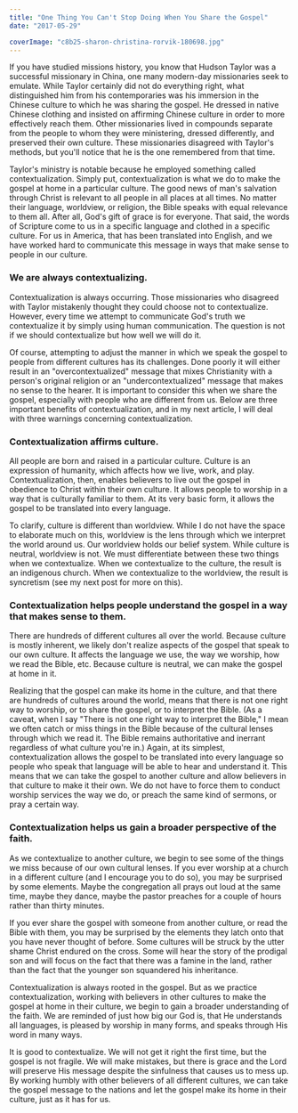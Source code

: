 ```yaml
---
title: "One Thing You Can't Stop Doing When You Share the Gospel"
date: "2017-05-29"

coverImage: "c8b25-sharon-christina-rorvik-180698.jpg"
---
```


If you have studied missions history, you know that Hudson Taylor was a successful missionary in China, one many modern-day missionaries seek to emulate. While Taylor certainly did not do everything right, what distinguished him from his contemporaries was his immersion in the Chinese culture to which he was sharing the gospel. He dressed in native Chinese clothing and insisted on affirming Chinese culture in order to more effectively reach them. Other missionaries lived in compounds separate from the people to whom they were ministering, dressed differently, and preserved their own culture. These missionaries disagreed with Taylor's methods, but you'll notice that he is the one remembered from that time.

Taylor's ministry is notable because he employed something called contextualization. Simply put, contextualization is what we do to make the gospel at home in a particular culture. The good news of man's salvation through Christ is relevant to all people in all places at all times. No matter their language, worldview, or religion, the Bible speaks with equal relevance to them all. After all, God's gift of grace is for everyone. That said, the words of Scripture come to us in a specific language and clothed in a specific culture. For us in America, that has been translated into English, and we have worked hard to communicate this message in ways that make sense to people in our culture.

### We are always contextualizing.

Contextualization is always occurring. Those missionaries who disagreed with Taylor mistakenly thought they could choose not to contextualize. However, every time we attempt to communicate God's truth we contextualize it by simply using human communication. The question is not if we should contextualize but how well we will do it.

Of course, attempting to adjust the manner in which we speak the gospel to people from different cultures has its challenges. Done poorly it will either result in an "overcontextualized" message that mixes Christianity with a person's original religion or an "undercontextualized" message that makes no sense to the hearer. It is important to consider this when we share the gospel, especially with people who are different from us. Below are three important benefits of contextualization, and in my next article, I will deal with three warnings concerning contextualization.

### Contextualization affirms culture.

All people are born and raised in a particular culture. Culture is an expression of humanity, which affects how we live, work, and play. Contextualization, then, enables believers to live out the gospel in obedience to Christ within their own culture. It allows people to worship in a way that is culturally familiar to them. At its very basic form, it allows the gospel to be translated into every language.

To clarify, culture is different than worldview. While I do not have the space to elaborate much on this, worldview is the lens through which we interpret the world around us. Our worldview holds our belief system. While culture is neutral, worldview is not. We must differentiate between these two things when we contextualize. When we contextualize to the culture, the result is an indigenous church. When we contextualize to the worldview, the result is syncretism (see my next post for more on this).

### Contextualization helps people understand the gospel in a way that makes sense to them.

There are hundreds of different cultures all over the world. Because culture is mostly inherent, we likely don't realize aspects of the gospel that speak to our own culture. It affects the language we use, the way we worship, how we read the Bible, etc. Because culture is neutral, we can make the gospel at home in it.

Realizing that the gospel can make its home in the culture, and that there are hundreds of cultures around the world, means that there is not one right way to worship, or to share the gospel, or to interpret the Bible. (As a caveat, when I say "There is not one right way to interpret the Bible," I mean we often catch or miss things in the Bible because of the cultural lenses through which we read it. The Bible remains authoritative and inerrant regardless of what culture you're in.) Again, at its simplest, contextualization allows the gospel to be translated into every language so people who speak that language will be able to hear and understand it. This means that we can take the gospel to another culture and allow believers in that culture to make it their own. We do not have to force them to conduct worship services the way we do, or preach the same kind of sermons, or pray a certain way.

### Contextualization helps us gain a broader perspective of the faith.

As we contextualize to another culture, we begin to see some of the things we miss because of our own cultural lenses. If you ever worship at a church in a different culture (and I encourage you to do so), you may be surprised by some elements. Maybe the congregation all prays out loud at the same time, maybe they dance, maybe the pastor preaches for a couple of hours rather than thirty minutes.

If you ever share the gospel with someone from another culture, or read the Bible with them, you may be surprised by the elements they latch onto that you have never thought of before. Some cultures will be struck by the utter shame Christ endured on the cross. Some will hear the story of the prodigal son and will focus on the fact that there was a famine in the land, rather than the fact that the younger son squandered his inheritance.

Contextualization is always rooted in the gospel. But as we practice contextualization, working with believers in other cultures to make the gospel at home in their culture, we begin to gain a broader understanding of the faith. We are reminded of just how big our God is, that He understands all languages, is pleased by worship in many forms, and speaks through His word in many ways.

It is good to contextualize. We will not get it right the first time, but the gospel is not fragile. We will make mistakes, but there is grace and the Lord will preserve His message despite the sinfulness that causes us to mess up. By working humbly with other believers of all different cultures, we can take the gospel message to the nations and let the gospel make its home in their culture, just as it has for us.
